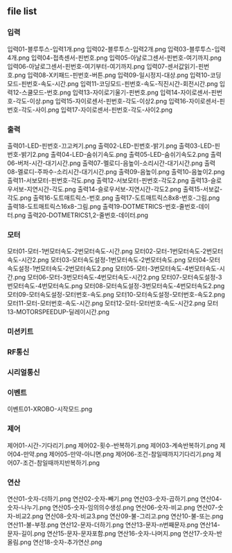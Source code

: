 ## file list

### 입력
입력01-블루투스-입력1개.png
입력02-블루투스-입력2개.png
입력03-블루투스-입력4개.png
입력04-접촉센서-핀번호.png
입력05-아날로그센서-핀번호-여기까지.png
입력06-아날로그센서-핀번호-여기부터-여기까지.png
입력07-센서값읽기-핀번호.png
입력08-X키패드-핀번호-버튼.png
입력09-일시정지-대상.png
입력10-코딩모드-핀번호-속도-시간.png
입력11-코딩모드-핀번호-속도-직진시간-회전시간.png
입력12-스쿨모드-번호.png
입력13-자이로기울기-핀번호.png
입력14-자이로센서-핀번호-각도-이상.png
입력15-자이로센서-핀번호-각도-이상2.png
입력16-자이로센서-핀번호-각도-사이.png
입력17-자이로센서-핀번호-각도-사이2.png

### 출력
출력01-LED-핀번호-끄고켜기.png
출력02-LED-핀번호-밝기.png
출력03-LED-핀번호-밝기2.png
출력04-LED-숨쉬기속도.png
출력05-LED-숨쉬기속도2.png
출력06-버저-시간-대기시간.png
출력07-멜로디-음높이-소리시간-대기시간.png
출력08-멜로디-주파수-소리시간-대기시간.png
출력09-음높이.png
출력10-음높이2.png
출력11-서보모터-핀번호-각도.png
출력12-서보모터-핀번호-각도2.png
출력13-슬로우서보-지연시간-각도.png
출력14-슬로우서보-지연시간-각도2.png
출력15-서보값-각도.png
출력16-도트매트릭스-번호.png
출력17-도트매트릭스8x8-번호-그림.png
출력18-도트매트릭스16x8-그림.png
출력19-DOTMETRICS-번호-줄번호-데이터.png
출력20-DOTMETRICS1,2-줄번호-데이터.png

### 모터
모터01-모터-1번모터속도-2번모터속도-시간.png
모터02-모터-1번모터속도-2번모터속도-시간2.png
모터03-모터속도설정-1번모터속도-2번모터속도.png
모터04-모터속도설정-1번모터속도-2번모터속도2.png
모터05-모터-3번모터속도-4번모터속도-시간.png
모터06-모터-3번모터속도-4번모터속도-시간2.png
모터07-모터속도설정-3번모터속도-4번모터속도.png
모터08-모터속도설정-3번모터속도-4번모터속도2.png
모터09-모터속도설정-모터번호-속도.png
모터10-모터속도설정-모터번호-속도2.png
모터11-모터-모터번호-속도-시간.png
모터12-모터-모터번호-속도-시간2.png
모터13-MOTORSPEEDUP-딜레이시간.png

### 미션키트

### RF통신

### 시리얼통신

### 이벤트
이벤트01-XROBO-시작모드.png

### 제어
제어01-시간-기다리기.png
제어02-횟수-반복하기.png
제어03-계속반복하기.png
제어04-만약.png
제어05-만약-아니면.png
제어06-조건-참일때까지기다리기.png
제어07-조건-참일때까지반복하기.png

### 연산
연산01-숫자-더하기.png
연산02-숫자-빼기.png
연산03-숫자-곱하기.png
연산04-숫자-나누기.png
연산05-숫자-임의의수생성.png
연산06-숫자-비교.png
연산07-숫자-비교2.png
연산08-숫자-비교3.png
연산09-불-그리고.png
연산10-불-또는.png
연산11-불-부정.png
연산12-문자-더하기.png
연산13-문자-n번째문자.png
연산14-문자-길이.png
연산15-문자-문자포함.png
연산16-숫자-나머지.png
연산17-숫자-반올림.png
연산18-숫자-추가연산.png
